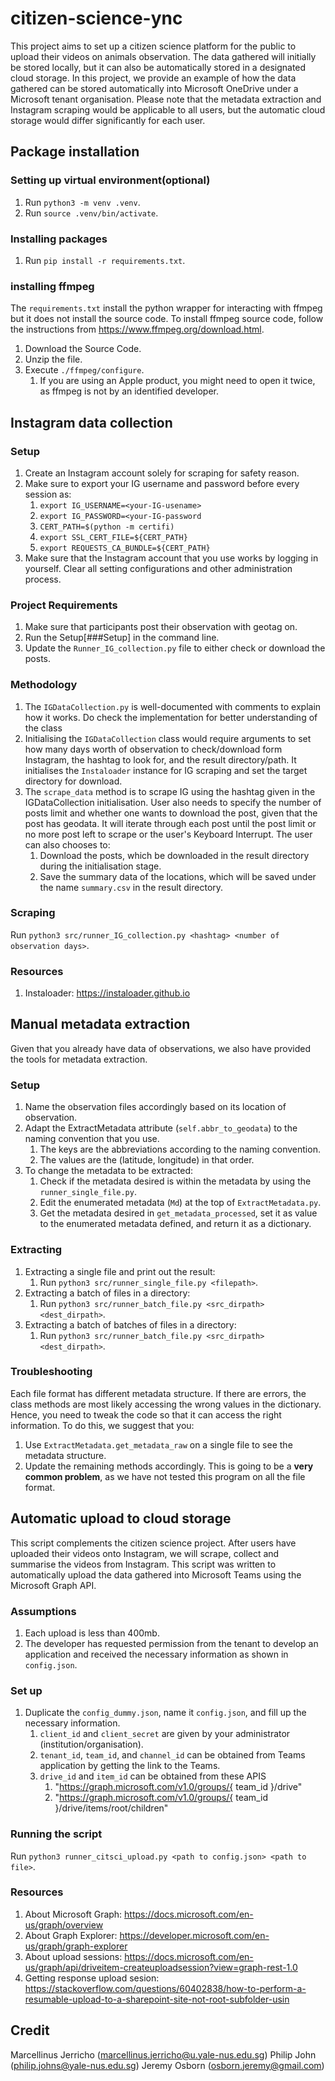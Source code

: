 # citizen-science-ync
This project aims to set up a citizen science platform for the public to upload their videos on animals observation. The data gathered will initially be stored locally, but it can also be automatically stored in a designated cloud storage. In this project, we provide an example of how the data gathered can be stored automatically into Microsoft OneDrive under a Microsoft tenant organisation. Please note that the metadata extraction and Instagram scraping would be applicable to all users, but the automatic cloud storage would differ significantly for each user.

## Package installation
### Setting up virtual environment(optional)
1. Run `python3 -m venv .venv`.
2. Run `source .venv/bin/activate`.

### Installing packages
1. Run `pip install -r requirements.txt`.
   
### installing ffmpeg
The `requirements.txt` install the python wrapper for interacting with ffmpeg but it does not install the source code. To install ffmpeg source code, follow the instructions from https://www.ffmpeg.org/download.html.
1. Download the Source Code.
2. Unzip the file.
3. Execute `./ffmpeg/configure`.
   1. If you are using an Apple product, you might need to open it twice, as ffmpeg is not by an identified developer.

## Instagram data collection
### Setup
1. Create an Instagram account solely for scraping for safety reason.
2. Make sure to export your IG username and password before every session as:
   1. `export IG_USERNAME=<your-IG-usename>`
   2. `export IG_PASSWORD=<your-IG-password`
   3. `CERT_PATH=$(python -m certifi)`
   4. `export SSL_CERT_FILE=${CERT_PATH}`
   5. `export REQUESTS_CA_BUNDLE=${CERT_PATH}`
3. Make sure that the Instagram account that you use works by logging in yourself. Clear all setting configurations and other administration process.

### Project Requirements
1. Make sure that participants post their observation with geotag on.
2. Run the Setup[###Setup] in the command line.
3. Update the `Runner_IG_collection.py` file to either check or download the posts.

### Methodology
1. The `IGDataCollection.py` is well-documented with comments to explain how it works. Do check the implementation for better understanding of the class
2. Initialising the `IGDataCollection` class would require arguments to set how many days worth of observation to check/download form Instagram, the hashtag to look for, and the result directory/path. It initialises the `Instaloader` instance for IG scraping and set the target directory for download.
3. The `scrape_data` method is to scrape IG using the hashtag given in the IGDataCollection initialisation. User also needs to specify the number of posts limit and whether one wants to download the post, given that the post has geodata. It will iterate through each post until the post limit or no more post left to scrape or the user's Keyboard Interrupt. The user can also chooses to:
   1. Download the posts, which be downloaded in the result directory during the initialisation stage.
   2. Save the summary data of the locations, which will be saved under the name `summary.csv` in the result directory.

### Scraping
Run `python3 src/runner_IG_collection.py <hashtag> <number of observation days>`.

### Resources
1. Instaloader: https://instaloader.github.io

## Manual metadata extraction
Given that you already have data of observations, we also have provided the tools for metadata extraction.

### Setup
1. Name the observation files accordingly based on its location of observation.
2. Adapt the ExtractMetadata attribute (`self.abbr_to_geodata`) to the naming convention that you use.
   1. The keys are the abbreviations according to the naming convention.
   2. The values are the (latitude, longitude) in that order.
3. To change the metadata to be extracted:
   1. Check if the metadata desired is within the metadata by using the `runner_single_file.py`.
   2. Edit the enumerated metadata (`Md`) at the top of `ExtractMetadata.py`.
   3. Get the metadata desired in `get_metadata_processed`, set it as value to the enumerated metadata defined, and return it as a dictionary.

### Extracting
1. Extracting a single file and print out the result:
   1. Run `python3 src/runner_single_file.py <filepath>`.
2. Extracting a batch of files in a directory:
   1. Run `python3 src/runner_batch_file.py <src_dirpath> <dest_dirpath>`.
3. Extracting a batch of batches of files in a directory:
   1. Run `python3 src/runner_batch_file.py <src_dirpath> <dest_dirpath>`.

### Troubleshooting
Each file format has different metadata structure. If there are errors, the class methods are most likely accessing the wrong values in the dictionary. Hence, you need to tweak the code so that it can access the right information. To do this, we suggest that you:
1. Use `ExtractMetadata.get_metadata_raw` on a single file to see the metadata structure.
2. Update the remaining methods accordingly.
This is going to be a **very common problem**, as we have not tested this program on all the file format.

## Automatic upload to cloud storage
This script complements the citizen science project. After users have uploaded their videos onto Instagram, we will scrape, collect and summarise the videos from Instagram. This script was written to automatically upload the data gathered into Microsoft Teams using the Microsoft Graph API.

### Assumptions
1. Each upload is less than 400mb.
2. The developer has requested permission from the tenant to develop an application and received the necessary information as shown in `config.json`. 

### Set up
1. Duplicate the `config_dummy.json`, name it `config.json`, and fill up the necessary information.
   1. `client_id` and `client_secret` are given by your administrator (institution/organisation).
   2. `tenant_id`, `team_id`, and `channel_id` can be obtained from Teams application by getting the link to the Teams.
   3. `drive_id` and `item_id` can be obtained from these APIS
      1. "https://graph.microsoft.com/v1.0/groups/{ team_id }/drive"
      2. "https://graph.microsoft.com/v1.0/groups/{ team_id }/drive/items/root/children"  

### Running the script
Run `python3 runner_citsci_upload.py <path to config.json> <path to file>`.

### Resources
1. About Microsoft Graph: https://docs.microsoft.com/en-us/graph/overview
2. About Graph Explorer: https://developer.microsoft.com/en-us/graph/graph-explorer
3. About upload sessions: https://docs.microsoft.com/en-us/graph/api/driveitem-createuploadsession?view=graph-rest-1.0
4. Getting response upload sesion: https://stackoverflow.com/questions/60402838/how-to-perform-a-resumable-upload-to-a-sharepoint-site-not-root-subfolder-usin

## Credit
Marcellinus Jerricho (marcellinus.jerricho@u.yale-nus.edu.sg)
Philip John (philip.johns@yale-nus.edu.sg)
Jeremy Osborn (osborn.jeremy@gmail.com)
